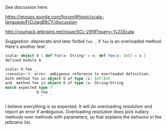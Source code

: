 See discussion here:

https://groups.google.com/forum/#!topic/scala-language/FrDJiagB8CY/discussion

http://youtrack.jetbrains.net/issue/SCL-2919?query=%23Scala

Suggestion: deprecate and later forbid `foo _` if `foo` is an overloaded method.
Here's another test:
```scala
scala> object O { def foo(x: String) = x; def foo(x: Int) = x }
defined module O

scala> O.foo _
<console>:9: error: ambiguous reference to overloaded definition,
both method foo in object O of type (x: Int)Int
and  method foo in object O of type (x: String)String
match expected type ?
              O.foo _
                ^
```
I believe everything is as expected. It will do overloading resolution and report an error if ambiguous. Overloading resolution does pick nullary methods over methods with parameters, so that explains the behavior in the jetbrains list.
